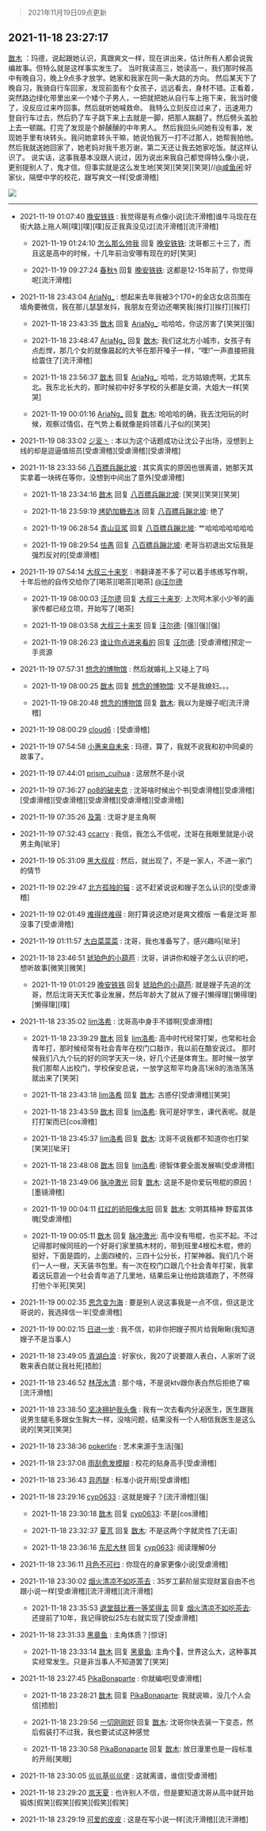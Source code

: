 > 2021年11月19日09点更新
<link rel="stylesheet" href="https://cdn.jsdelivr.net/gh/taotie6/sampleJSON@main/css/photo_show.css">
<meta name="referrer" content="no-referrer" />


 ## 2021-11-18 23:27:17 

 [㪚木](https://www.coolapk.com/feed/31565069?shareKey=M2QxMGQyNGIzZjA5NjE5Njc4ZGE~) ：玛德，说起跟她认识，真跟爽文一样，现在讲出来，估计所有人都会说我编故事。但特么就是这样事实发生了。
当时我读高三，她读高一，我们那时候高中有晚自习，晚上9点多才放学。她家和我家在同一条大路的方向。
然后某天下了晚自习，我骑自行车回家，发现前面有个女孩子，远远看去，身材不错。正看着<!--break-->，突然路边绿化带里出来一个矮个子男人，一把就把她从自行车上拖下来，我当时傻了，没反应过来咋回事。然后就听她喊救命。
我特么立刻反应过来了，迅速用力登自行车过去，然后扔了车子跳下来上去就是一脚，把那人踹翻了。然后劈头盖脸上去一顿踹。打完了发现是个醉醺醺的中年男人。
然后我回头问她有没有事，发现她手里有块转头。我问她拿转头干嘛，她说怕我万一打不过那人，她帮我拍他。
然后我就送她回家了，她老妈对我千恩万谢，第二天还让我去她家吃饭。就这样认识了。
说实话，这事我基本没跟人说过，因为说出来我自己都觉得特么像小说，更别提别人了，鬼才信。但事实就是这么发生地[笑哭][笑哭][笑哭]//<a class="feed-link-uname" href="/u/咸鱼闲">@咸鱼闲</a>:好家伙，隔壁中学的校花，跟写爽文一样[受虐滑稽] 

<div class="album">
<img class="img-item" src="https://image.coolapk.com/feed/2018/1217/07/1081091_1545003920_5732@216x196.gif" />
</div>

 ------- 

- 2021-11-19 01:07:40 [晚安铁铁](uid=2870621) : 我觉得是有点像小说[流汗滑稽]谁牛马现在在街大路上拖人啊[噗][噗][噗]反正我真没见过[流汗滑稽][流汗滑稽] 

    - 2021-11-19 01:24:10 [怎么那么帅我](uid=1421130) 回复 [晚安铁铁](uid=2870621): 沈哥都三十三了，而且这是高中的时候，十几年前治安哪有现在的好[笑哭] 

    - 2021-11-19 09:27:24 [春秋٩](uid=956871) 回复 [晚安铁铁](uid=2870621): 这都是12-15年前了，你觉得呢[流汗滑稽] 

- 2021-11-18 23:43:04 [AriaNg_](uid=3504887) : 想起来去年我被3个170+的金店女店员围在墙角要微信，我在那儿瑟瑟发抖，我朋友在旁边还嘲笑我[挨打][挨打][挨打] 

    - 2021-11-18 23:43:35 [㪚木](uid=1081091) 回复 [AriaNg_](uid=3504887): 哈哈哈，你这厉害了[笑哭][强] 

    - 2021-11-18 23:48:47 [AriaNg_](uid=3504887) 回复 [㪚木](uid=1081091): 我们这北方小城市，女孩子有点彪悍，那几个女的就像晨起的大爷在那开嗓子一样，“嘿!”一声直接把我给震住了[流汗滑稽] 

    - 2021-11-18 23:56:37 [㪚木](uid=1081091) 回复 [AriaNg_](uid=3504887): 哈哈，北方姑娘虎啊，尤其东北。我东北长大的，那时候初中好多学校的头都是女滴，大姐大一样[笑哭] 

    - 2021-11-19 00:01:16 [AriaNg_](uid=3504887) 回复 [㪚木](uid=1081091): 哈哈哈的确，我去沈阳玩的时候，观察过情侣，在气势上看就像是妈领着儿子似的[笑哭] 

- 2021-11-19 08:33:02 [ジ衮丶](uid=494451) : 本以为这个话题成功让沈公子出场，没想到上线的却是逗逼值班员[受虐滑稽][受虐滑稽][受虐滑稽] 

- 2021-11-18 23:33:56 [八百膘兵蹦北坡](uid=1105274) : 其实真实的原因也很离谱，她那天其实拿着一块砖在等你，没想到中间出了意外[受虐滑稽] 

    - 2021-11-18 23:34:16 [㪚木](uid=1081091) 回复 [八百膘兵蹦北坡](uid=1105274): [笑哭][笑哭][笑哭] 

    - 2021-11-18 23:59:19 [烤奶加糖去冰](uid=739362) 回复 [八百膘兵蹦北坡](uid=1105274): 绝了 

    - 2021-11-19 06:28:54 [青山豆浆](uid=842082) 回复 [八百膘兵蹦北坡](uid=1105274): 艹哈哈哈哈哈哈哈 

    - 2021-11-19 08:29:54 [怯愚](uid=1548302) 回复 [八百膘兵蹦北坡](uid=1105274): 老哥当初退出文坛我是强烈反对的[受虐滑稽] 

- 2021-11-19 07:54:14 [大叔三十来岁](uid=5360167) : 书翻译差不多了可以着手练练写作啊，十年后他的自传交给你了[喝茶][喝茶][喝茶]  <a class="feed-link-uname" href="/u/汪尔德">@汪尔德</a> 

    - 2021-11-19 08:00:03 [汪尔德](uid=1595236) 回复 [大叔三十来岁](uid=5360167): 上次阿木家小少爷的画家传都已经立项，开始写了[喝茶] 

    - 2021-11-19 08:03:58 [大叔三十来岁](uid=5360167) 回复 [汪尔德](uid=1595236): [强][强][强] 

    - 2021-11-19 08:26:23 [谁让你点进来看的](uid=1348471) 回复 [汪尔德](uid=1595236): [受虐滑稽]预定一手资源 

- 2021-11-19 07:57:31 [想念的博物馆](uid=2050601) : 然后就婚礼上又碰上了吗 

    - 2021-11-19 08:00:25 [㪚木](uid=1081091) 回复 [想念的博物馆](uid=2050601): 又不是我媳妇。。。 

    - 2021-11-19 08:20:48 [想念的博物馆](uid=2050601) 回复 [㪚木](uid=1081091): 我以为是嫂子呢[流汗滑稽] 

- 2021-11-19 08:00:29 [cloud6](uid=852635) : [受虐滑稽] 

- 2021-11-19 07:54:58 [小惠来自未来](uid=847097) : 玛德，算了，我就不说我和初中同桌的故事了。 

- 2021-11-19 07:44:01 [prism_cuihua](uid=1243854) : 这居然不是小说 

- 2021-11-19 07:36:27 [po8的破夹克](uid=1046894) : 沈哥啥时候出个书[受虐滑稽][受虐滑稽][受虐滑稽][受虐滑稽][受虐滑稽][受虐滑稽][受虐滑稽] 

- 2021-11-19 07:35:26 [及第](uid=1119990) : 沈哥才是主角啊 

- 2021-11-19 07:32:43 [ccarry](uid=2260526) : 我信，我怎么不信呢，沈哥在我眼里就是小说男主角[呲牙] 

- 2021-11-19 05:31:09 [黑大叔叔](uid=1325252) : 然后，就出现了，不是一家人，不进一家门的情节 

- 2021-11-19 02:29:47 [北方孤独的猫](uid=624790) : 这不赶紧说说和嫂子怎么认识的[受虐滑稽] 

- 2021-11-19 02:01:49 [难得终难得](uid=15300181) : 刚打算说这绝对是爽文模版 一看是沈哥 那没事了[受虐滑稽] 

- 2021-11-19 01:11:57 [大白菜菜菜](uid=2081020) : 沈哥，我也准备写了，感兴趣吗[呲牙] 

- 2021-11-18 23:46:51 [琥珀色的小葫芦](uid=3670859) : 沈哥，讲讲你和嫂子怎么认识的吧，想听故事[微笑][微笑] 

    - 2021-11-19 01:01:29 [晚安铁铁](uid=2870621) 回复 [琥珀色的小葫芦](uid=3670859): 就是嫂子先追的沈哥，然后沈哥天天忙事业发展，然后年龄大了就从了嫂子[懒得理][懒得理][懒得理][噗] 

- 2021-11-18 23:35:02 [lim洛希](uid=816320) : 沈哥高中身手不错啊[受虐滑稽] 

    - 2021-11-18 23:39:29 [㪚木](uid=1081091) 回复 [lim洛希](uid=816320): 高中时代经常打架，也常和社会青年打，那时候经常有社会青年在校门口敲诈，我以前在酷安说过。
那时候我们八九个玩的好的同学天天一块，好几个还是体育生。那时候一放学我们那帮人出校门，学校保安总说，一放学这帮平均身高1米8的浩浩荡荡就出来了[笑哭] 

    - 2021-11-18 23:43:18 [lim洛希](uid=816320) 回复 [㪚木](uid=1081091): 古惑仔[受虐滑稽][笑哭] 

    - 2021-11-18 23:43:59 [㪚木](uid=1081091) 回复 [lim洛希](uid=816320): 我可是好学生，课代表呢。就是打打架而已[cos滑稽] 

    - 2021-11-18 23:45:37 [lim洛希](uid=816320) 回复 [㪚木](uid=1081091): 沈哥不说我都不知道你也打架[笑哭][呲牙] 

    - 2021-11-18 23:48:08 [㪚木](uid=1081091) 回复 [lim洛希](uid=816320): 德智体要全面发展嘛[受虐滑稽] 

    - 2021-11-18 23:49:06 [脉冲激光](uid=1825566) 回复 [㪚木](uid=1081091): 这是不是你爱玩甩棍的原因！[墨镜滑稽] 

    - 2021-11-19 00:04:11 [红红的骄阳像太阳](uid=1201114) 回复 [㪚木](uid=1081091): 文明其精神 野蛮其体魄[受虐滑稽] 

    - 2021-11-19 00:05:11 [㪚木](uid=1081091) 回复 [脉冲激光](uid=1825566): 高中没有甩棍，也买不起。不过记得那时候同班的一个好哥们家里搞木材的，带到班里4根松木棍，修的挺好，下面是圆的，上面四棱的，三四十公分长，打架神器。我们几个哥们一人一根，天天装书包里。有一次在校门口跟几个社会青年打架，我拿着这玩意追一个社会青年追了几里地，结果后来让他给跳墙跑了<!--break-->，不然得打他个半死[笑哭] 

- 2021-11-19 00:02:35 [思念变为海](uid=3297485) : 要是别人说这事我是一点不信，但这是沈哥说的，我选择信一半[受虐滑稽] 

- 2021-11-19 00:02:15 [日进一步](uid=2008933) : 我不信，初非你把嫂子照片给我瞅瞅(我知道嫂子不是当事人) 

- 2021-11-18 23:49:05 [青湖白浪](uid=1494466) : 好家伙，我20了说要跟人表白，人家听了说敢来表白就让我社死[捂脸] 

- 2021-11-18 23:46:52 [林茂水清](uid=2077614) : 那个啥，不是说ktv跟你表白然后拒绝了嘛[流汗滑稽] 

- 2021-11-18 23:38:50 [坚决拥护我头像](uid=1738203) : 我有一次去看内分泌医生，医生跟我说男生腿毛多跟女生胸大一样，没啥问题，结果没有一个人相信我医生是这么说的[笑哭][笑哭] 

- 2021-11-18 23:38:36 [pokerlife](uid=575409) : 艺术来源于生活[强] 

- 2021-11-18 23:37:08 [雨刮愈发模糊](uid=994676) : 校花的贴身高手[受虐滑稽] 

- 2021-11-18 23:36:43 [异丙醚](uid=770992) : 标准小说开局[受虐滑稽] 

- 2021-11-18 23:29:16 [cyp0633](uid=773302) : 这就是嫂子？[流汗滑稽][强] 

    - 2021-11-18 23:30:18 [㪚木](uid=1081091) 回复 [cyp0633](uid=773302): 不是[cos滑稽] 

    - 2021-11-18 23:32:37 [夏芃](uid=2487872) 回复 [㪚木](uid=1081091): 不是这两个字就灵性了[无语] 

    - 2021-11-18 23:36:16 [东尼大林](uid=1612569) 回复 [cyp0633](uid=773302): 阅读理解0分 

- 2021-11-18 23:36:11 [月色不可扫](uid=3639201) : 你现在的身家更像小说[受虐滑稽] 

- 2021-11-18 23:30:02 [烟火清凉不如吃茶去](uid=4279524) : 35岁工薪阶层实现财富自由不也跟小说一样[受虐滑稽][流汗滑稽][流汗滑稽] 

    - 2021-11-18 23:35:53 [退堂鼓比赛一等奖得主](uid=2689677) 回复 [烟火清凉不如吃茶去](uid=4279524): 还提前了10年，我记得貌似25左右就实现了[受虐滑稽] 

- 2021-11-18 23:31:33 [黑章鱼](uid=1544882) : 主角体质？[惊讶] 

    - 2021-11-18 23:33:14 [㪚木](uid=1081091) 回复 [黑章鱼](uid=1544882): 主角个🐔，世界这么大，这种事其实经常发生。只是非当事人不知道罢了[笑哭] 

- 2021-11-18 23:27:45 [PikaBonaparte](uid=1823196) : 你就编吧[受虐滑稽] 

    - 2021-11-18 23:28:21 [㪚木](uid=1081091) 回复 [PikaBonaparte](uid=1823196): 我就说嘛，没几个人会信[捂脸] 

    - 2021-11-18 23:29:56 [一切刚刚好](uid=701389) 回复 [㪚木](uid=1081091): 沈哥你快去装一下变态，然后假装打不过我，我也要试试这种感觉 

    - 2021-11-18 23:30:58 [PikaBonaparte](uid=1823196) 回复 [㪚木](uid=1081091): 放日漫里也是一段标准的开局[笑眼] 

- 2021-11-18 23:30:05 [巛巛基巛巛佬](uid=1483975) : 这就离谱，谁信[受虐滑稽] 

- 2021-11-18 23:29:20 [岚天夏](uid=1974131) : 也许别人不信，但是要知道沈哥从高中就开始锻炼[假笑][假笑][假笑][假笑][假笑] 

- 2021-11-18 23:29:19 [可爱的皮皮](uid=2163021) : 这是在写小说一样[流汗滑稽][流汗滑稽] 

